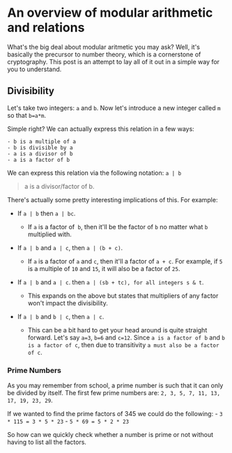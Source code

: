 # An overview of modular arithmetic and relations

What's the big deal about modular aritmetic you may ask? Well, it's basically the precursor to number theory, which is a cornerstone of cryptography. This post is an attempt to lay all of it out in a simple way for you to understand.

## Divisibility

Let's take two integers: `a` and `b`. Now let's introduce a new integer called `m` so that `b=a*m`.

Simple right? We can actually express this relation in a few ways:
```
- b is a multiple of a
- b is divisible by a
- a is a divisor of b
- a is a factor of b
```

We can express this relation via the following notation: `a | b` 
> a is a divisor/factor of b.


There's actually some pretty interesting implications of this. For example:
- If `a | b` then `a | bc`. 
	- If `a` is a factor of` b`, then it'll be the factor of `b` no matter what `b` multiplied with.

- If `a | b` and `a | c`, then `a | (b + c)`. 
	- If `a` is a factor of `a` and `c`, then it'll a factor of `a + c`. For example, if `5` is a multiple of `10` and `15`, it will also be a factor of `25`.

- If `a | b` and `a | c`. then `a | (sb + tc), for all integers s & t`. 
	- This expands on the above but states that  multipliers of any factor won't impact the divisibility.

- If `a | b` and `b | c`, then `a | c`. 
	- This can be a bit hard to get your head around is quite straight forward. Let's say `a=3`, `b=6` and `c=12`. Since `a is a factor of b` and `b is a factor of c`, then due to transitivity `a must also be a factor of c`.

### Prime Numbers

As you may remember from school, a prime number is such that it can only be divided by itself. The first few prime numbers are: `2, 3, 5, 7, 11, 13, 17, 19, 23, 29`.

If we wanted to find the prime factors of 345 we could do the following:
	- `3 * 115 = 3 * 5 * 23`
	- `5 * 69 = 5 * 2 * 23`

So how can we quickly check whether a number is prime or not without having to list all the factors.
